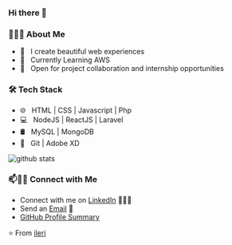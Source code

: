 ### Hi there 👋

<!--
**onlyArsh/onlyArsh** is a ✨ _special_ ✨ repository because its `README.md` (this file) appears on your GitHub profile.
Here are some ideas to get you started:
- 🔭 I’m currently working on 
- 🌱 I’m currently learning Node.js
- 👯 I’m looking to collaborate on 
- 🤔 I’m looking for help with 
- 💬 Ask me about Blockchain, chess, football,
- 📫 How to reach me: 
- 😄 Pronouns: he/him
- ⚡ Fun fact: ...
- 🎮 &nbsp; Unity
-->

<h3> 👨🏻‍💻 About Me </h3>

- 🔭 &nbsp; I create beautiful web experiences
- 🌱 &nbsp; Currently Learning AWS
- 👯 &nbsp; Open for project collaboration and internship opportunities 

<h3>🛠 Tech Stack</h3>

- 🌐 &nbsp; HTML | CSS | Javascript | Php 
- 💻 &nbsp; NodeJS | ReactJS | Laravel
- 🛢 &nbsp; MySQL | MongoDB
- 🔧 &nbsp; Git | Adobe XD  


![github stats](https://github-readme-stats.vercel.app/api?username=ileri-Arowolo&show_icons=true)

### 📫🤝🏻 Connect with Me

 - Connect with me on [LinkedIn](https://www.linkedin.com/in/ileriarowolo/) 👨🏻‍💻
 - Send an [Email](mailto:arowoloilerioluwa@gmail.com) 💌
 - [GitHub Profile Summary](https://profile-summary-for-github.com/user/ileri-Arowolo)




 ⭐️ From [ileri](https://github.com/[ileri-Arowolo])
